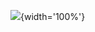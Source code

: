 ![](https://raw.githubusercontent.com/NeftaliYagua/NeftaliYagua/master/1688302736180.jpeg){width='100%'}
